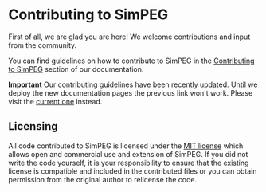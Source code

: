 # Contributing to SimPEG

First of all, we are glad you are here! We welcome contributions and input
from the community.

You can find guidelines on how to contribute to SimPEG in the [Contributing to
SimPEG](https://docs.simpeg.xyz/content/getting_started/contributing/index.html)
section of our documentation.

**Important**
Our contributing guidelines have been recently updated. Until we deploy the new
documentation pages the previous link won't work. Please visit the [current
one](https://docs.simpeg.xyz/content/basic/installing_for_developers.html)
instead.


## Licensing

All code contributed to SimPEG is licensed under the [MIT license](LICENSE)
which allows open and commercial use and extension of SimPEG. If you did not
write the code yourself, it is your responsibility to ensure that the existing
license is compatible and included in the contributed files or you can obtain
permission from the original author to relicense the code.
